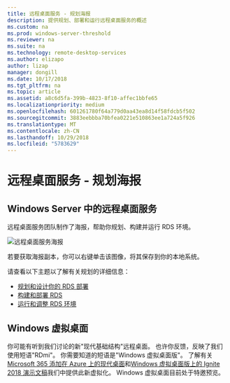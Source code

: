 ```yaml
---
title: 远程桌面服务 - 规划海报
description: 提供规划、部署和运行远程桌面服务的概述
ms.custom: na
ms.prod: windows-server-threshold
ms.reviewer: na
ms.suite: na
ms.technology: remote-desktop-services
ms.author: elizapo
author: lizap
manager: dongill
ms.date: 10/17/2018
ms.tgt_pltfrm: na
ms.topic: article
ms.assetid: a8c6d5fa-399b-4823-8f10-affec1bbfe65
ms.localizationpriority: medium
ms.openlocfilehash: 601261780f64a779d0aa43ea8d14f58fdcb5f502
ms.sourcegitcommit: 3883eebbba70bfea0221e510863ee1a724a5f926
ms.translationtype: MT
ms.contentlocale: zh-CN
ms.lasthandoff: 10/29/2018
ms.locfileid: "5783629"
---
```

# 远程桌面服务 - 规划海报

## Windows Server 中的远程桌面服务

远程桌面服务团队制作了海报，帮助你规划、构建并运行 RDS 环境。

![远程桌面服务海报](.\media\rds-poster-download.png)

若要获取海报副本，你可以右键单击该图像，将其保存到你的本地系统。

请查看以下主题以了解有关规划的详细信息：

- [规划和设计你的 RDS 部署](rds-plan-and-design.md)
- [构建和部署 RDS](rds-build-and-deploy.md)
- [运行和调整 RDS 环境](rds-run-and-tune.md)

## Windows 虚拟桌面

你可能有听到我们讨论的新"现代基础结构"远程桌面。 也许你反馈，反映了我们使用短语"RDmi"。 你需要知道的短语是"Windows 虚拟桌面版"。 了解有关[Microsoft 365 添加在 Azure 上的现代桌面](https://azure.microsoft.com/blog/microsoft-365-adds-modern-desktop-on-azure/)和[Windows 虚拟桌面版上的 Ignite 2018 演示文稿](https://www.youtube.com/watch?v=_7G37PFYVe4)我们中提供此新虚拟化。 Windows 虚拟桌面目前处于特邀预览。